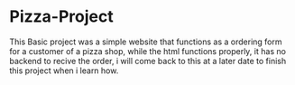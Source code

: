 # Pizza-Project
This Basic project was a simple website that functions as a ordering form for a customer of a pizza shop, while the html functions properly, it has no backend to recive the order, i will come back to this at a later date to finish this project when i learn how.
